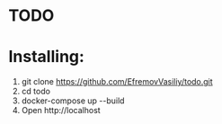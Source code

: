 # TODO
# Installing:
1. git clone https://github.com/EfremovVasiliy/todo.git
2. cd todo
3. docker-compose up --build
4. Open http://localhost
